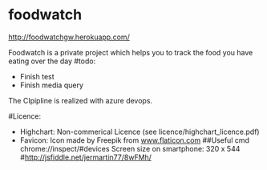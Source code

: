 # foodwatch

http://foodwatchgw.herokuapp.com/


Foodwatch is a private project which helps you to track the food you have eating over the day
#todo:
* Finish test
* Finish media query

The CIpipline is realized with azure devops.

#Licence:

- Highchart: Non-commerical Licence (see licence/highchart_licence.pdf)
- Favicon:  Icon made by Freepik from www.flaticon.com
##Useful cmd
chrome://inspect/#devices
Screen size on smartphone: 320 x 544 #http://jsfiddle.net/jermartin77/8wFMh/

